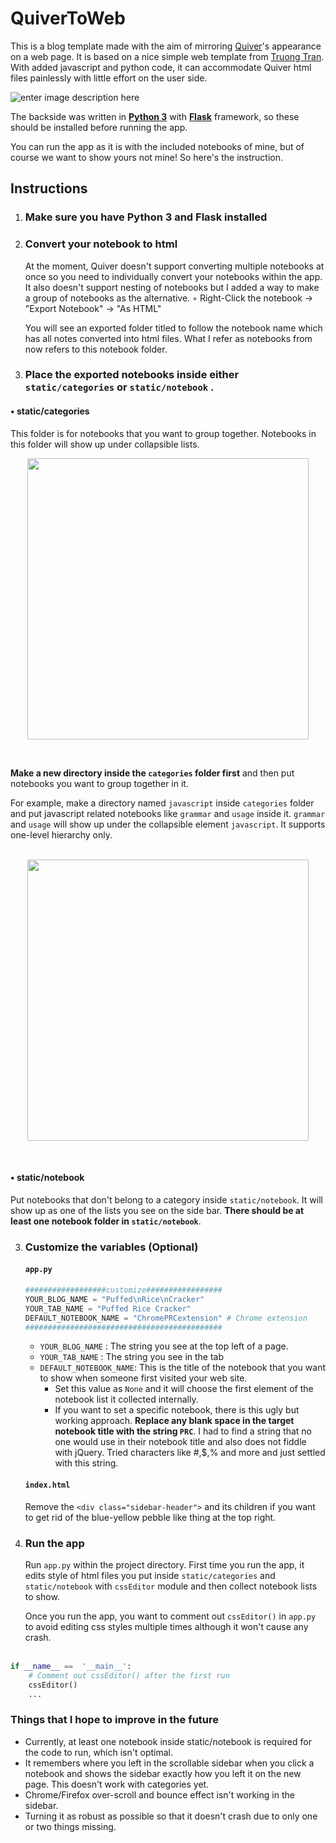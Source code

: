 <h1>QuiverToWeb</h1>


This is a blog template made with the aim of mirroring [Quiver](https://happenapps.com)'s appearance on a web page. It is based on a nice simple web template from [Truong Tran](https://codepen.io/truongtx-ccvn/pen/qLXGKV). With added javascript and python code, it can accommodate Quiver html files painlessly with little effort on the user side.

![enter image description here](https://i.imgur.com/FLkHTu0.gif)

The backside was written in <b>[Python 3](https://www.python.org/downloads/)</b> with <b>[Flask](http://flask.palletsprojects.com/en/1.1.x/installation/#install-flask)</b> framework, so these should be installed before running the app. 

You can run the app as it is with the included notebooks of mine, but of course we want to show yours not mine! So here's the instruction.

<h2>Instructions</h2>
  
1. ### Make sure you have Python 3 and Flask installed  

2. ### Convert your notebook to html  

	At the moment, Quiver doesn't support converting multiple notebooks at once so you need to individually convert your notebooks within the app. It also doesn't support nesting of notebooks but I added a way to make a group of notebooks as the alternative.
◦ Right-Click the notebook → "Export Notebook" → "As HTML" <br /> 

	You will see an exported folder titled to follow the notebook name which has all notes converted into html files. What I refer as notebooks from now refers to this notebook folder.
  
3. ### Place the exported notebooks inside either `static/categories` or `static/notebook` .<br/>

<h4>• static/categories</h4>
	
This folder is for notebooks that you want to group together. Notebooks in this folder will show up under collapsible lists.
<p align="center">
<img src="https://i.imgur.com/6qiROvQ.gif" width="450" align="center"></p><br />	

<b>Make a new directory inside the `categories` folder first</b> and then put notebooks you want to group together in it.

For example, make a directory named `javascript` inside `categories` folder and put javascript related notebooks like `grammar` and `usage` inside it.  `grammar` and `usage` will show up under the collapsible element `javascript`. It supports one-level hierarchy only.<br /><br />

<p align="center">
<img src="https://i.imgur.com/3qAb98d.png" width="450" align="center"></img>
</p><br />

<h4>• static/notebook</h4>

Put notebooks that don't belong to a category inside `static/notebook`. It will show up as one of the lists you see on the side bar. <b>There should be at least one notebook folder in `static/notebook`</b>.
  
3. ### Customize the variables (Optional)
	#### `app.py`
    ```python
    ##################customize#################
    YOUR_BLOG_NAME = "Puffed\nRice\nCracker"
    YOUR_TAB_NAME = "Puffed Rice Cracker"
    DEFAULT_NOTEBOOK_NAME = "ChromePRCextension" # Chrome extension
    ############################################
    ```	

	* `YOUR_BLOG_NAME` : The string you see at the top left of a page. 
	* `YOUR_TAB_NAME` : The string you see in the tab
	* `DEFAULT_NOTEBOOK_NAME`:
		This is the title of the notebook that you want to show when someone first visited your web site. 
        * Set this value as `None` and it will choose the first element of the notebook list it collected internally. 
        * If you want to set a specific notebook, there is this ugly but working approach.  <b>Replace any blank space in the target notebook title with the string `PRC`</b>. I had to find a string that no one would use in their notebook title and also does not fiddle with jQuery. Tried characters like #,$,% and more and just settled with this string.

	#### `index.html`
    
    Remove the `<div class="sidebar-header">` and its children if you want to get rid of the blue-yellow pebble like thing at the top right.
  
4. ### Run the app  

	Run `app.py` within the project directory. First time you run the app, it edits style of html files you put inside `static/categories` and `static/notebook` with `cssEditor` module and then collect notebook lists to show. 

	Once you run the app, you want to comment out  `cssEditor()`   in `app.py` to avoid editing css styles multiple times although it won't cause any crash.<br /><br />

```python
if __name__ ==  '__main__':
	# Comment out cssEditor() after the first run
	cssEditor()
	...
```


### Things that I hope to improve in the future

* Currently, at least one notebook inside static/notebook is required for the code to run, which isn't optimal.
* It remembers where you left in the scrollable sidebar when you click a notebook and shows the sidebar exactly how you left it on the new page. This doesn't work with categories yet.
* Chrome/Firefox over-scroll and bounce effect isn't working in the sidebar.
* Turning it as robust as possible so that it doesn't crash due to only one or two things missing.


